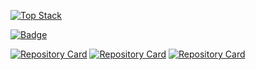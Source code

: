 [![Top Stack](https://widget.realdeveloper.pro/api/top?stack=vuejs,php,mysql)](https://github.com/danielradosa)

[![Badge](https://widget.realdeveloper.pro/api/badge?title=Knows&badges=mysql,php,JavaScript,html,css,sass,vuejs,python,linux)](https://github.com/danielradosa)

[![Repository Card](https://widget.realdeveloper.pro/api/card?user=danielradosa&repo=DangoTypesDWP&locale=en)](https://github.com/danielradosa/DangoTypesDWP/)
[![Repository Card](https://widget.realdeveloper.pro/api/card?user=danielradosa&repo=superior-assault&locale=en)](https://github.com/danielradosa/superior-assault/)
[![Repository Card](https://widget.realdeveloper.pro/api/card?user=danielradosa&repo=dango.guides&locale=en)](https://github.com/danielradosa/dango.guides/)
